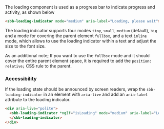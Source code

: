 The loading component is used as a progress bar to indicate progress and activity, as shown below

```html
<sbb-loading-indicator mode="medium" aria-label="Loading, please wait"></sbb-loading-indicator>
```

The loading indicator supports four modes `tiny`, `small`, `medium` (default), `big` and
a mode for covering the parent element `fullbox`,
and a text `inline` mode, which allows to use the loading indicator within a text and adjust the size to the font size.

As an additional note; If you want to use the `fullbox` mode and it should cover the entire parent element space, it is
required to add the `position: relative;` CSS rule to the parent.

### Accessibility

If the loading state should be announced by screen readers, wrap the `sbb-loading-indicator` in an
element with `aria-live` and add an `aria-label` attribute to the loading indicator.

```html
<div aria-live="polite">
  <sbb-loading-indicator *ngIf="isLoading" mode="medium" aria-label="Loading, please wait">
  </sbb-loading-indicator>
</div>
```
